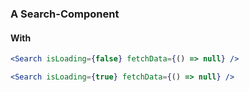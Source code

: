 ### A Search-Component

#### With

```jsx
<Search isLoading={false} fetchData={() => null} />
```

```jsx
<Search isLoading={true} fetchData={() => null} />
```
